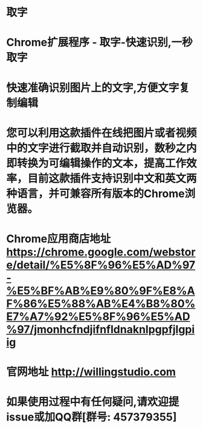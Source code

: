 # 取字
# Chrome扩展程序 - 取字-快速识别,一秒取字
# 快速准确识别图片上的文字,方便文字复制编辑
# 您可以利用这款插件在线把图片或者视频中的文字进行截取并自动识别，数秒之内即转换为可编辑操作的文本，提高工作效率，目前这款插件支持识别中文和英文两种语言，并可兼容所有版本的Chrome浏览器。
# Chrome应用商店地址 https://chrome.google.com/webstore/detail/%E5%8F%96%E5%AD%97-%E5%BF%AB%E9%80%9F%E8%AF%86%E5%88%AB%E4%B8%80%E7%A7%92%E5%8F%96%E5%AD%97/jmonhcfndjifnfldnaknlpgpfjlgpiig
# 官网地址 http://willingstudio.com
# 如果使用过程中有任何疑问,请欢迎提issue或加QQ群[群号: 457379355]
